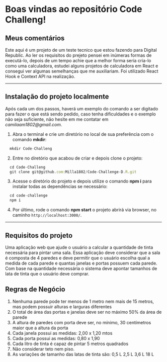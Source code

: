# Boas vindas ao repositório Code Challeng!

## Meus comentários

Este aqui é um projeto de um teste tecnico que estou fazendo para Digital Republic. Ao ler os requisitos do prejeto pensei em inúmeras formas de executá-lo, depois de um tempo achie que a melhor forma seria cria-lo como uma calculadora, estudei alguns projetos de calculadora em React e consegui ver algumas semelhanças que me auxiliariam. Foi utilizado React Hook e Context API na realização.  

---

## Instalação do projeto localmente

Após cada um dos passos, haverá um exemplo do comando a ser digitado para fazer o que está sendo pedido, caso tenha dificuldades e o exemplo não seja suficiente, não hesite em me contatar em _camilaam1802@gmail.com_.

1. Abra o terminal e crie um diretório no local de sua preferência com o comando **mkdir**:
```javascript
  mkdir Code-Challeng
```

2. Entre no diretório que acabou de criar e depois clone o projeto:
```javascript
  cd Code-Challeng
  git clone git@github.com:Milla1802/Code-Challenge-D.R.git
```

3. Acesse o diretório do projeto e depois utilize o comando **npm i** para instalar todas as dependências se necessário:
```javascript
  cd code-challenge
  npm i
```

4. Por último, rode o comando **npm start** o projeto abrirá via browser, no caminho `http://localhost:3000/`.

---

## Requisitos do projeto

Uma aplicação web que ajude o usuário a calcular a quantidade de tinta necessária para pintar uma sala.
Essa aplicação deve considerar que a sala é composta de 4 paredes e deve permitir que o usuário escolha qual a medida de cada parede e quantas janelas e portas possuem cada parede.
Com base na quantidade necessária o sistema deve apontar tamanhos de lata de tinta que o usuário deve comprar.

## Regras de Negócio

1. Nenhuma parede pode ter menos de 1 metro nem mais de 15 metros, mas podem possuir alturas e larguras diferentes
2. O total de área das portas e janelas deve ser no máximo 50% da área de parede
3. A altura de paredes com porta deve ser, no mínimo, 30 centímetros maior que a altura da porta
4. Cada janela possui as medidas: 2,00 x 1,20 mtos
5. Cada porta possui as medidas: 0,80 x 1,90
6. Cada litro de tinta é capaz de pintar 5 metros quadrados
7. Não considerar teto nem piso.
8. As variações de tamanho das latas de tinta são:
0,5 L
2,5 L
3,6 L
18 L
